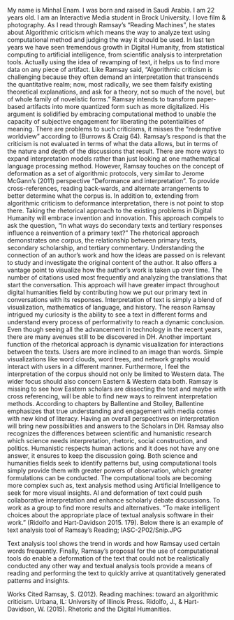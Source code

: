 My name is Minhal Enam. I was born and raised in Saudi Arabia. I am 22 years old. I am an Interactive Media student in Brock University. I love film & photography.
As I read through Ramsay’s “Reading Machines”, he states about Algorithmic criticism which means the way to analyze text using computational method and judging the way it should be used. In last ten years we have seen tremendous growth in Digital Humanity, from statistical computing to artificial intelligence, from scientific analysis to interpretation tools. Actually using the idea of revamping of text, it helps us to find more data on any piece of artifact. Like Ramsay said, “Algorithmic criticism is challenging because they often demand an interpretation that transcends the quantitative realm; now, most radically, we see them falsify existing theoretical explanations, and ask for a theory, not so much of the novel, but of whole family of novelistic forms.” 
Ramsay intends to transform paper-based artifacts into more quantized form such as more digitalized. His argument is solidified by embracing computational method to unable the capacity of subjective engagement for liberating the potentialities of meaning. There are problems to such criticisms, it misses the “redemptive worldview” according to (Burrows & Craig 64). Ramsay’s respond is that the criticism is not evaluated in terms of what the data allows, but in terms of the nature and depth of the discussions that result. There are more ways to expand interpretation models rather than just looking at one mathematical language processing method. However, Ramsay touches on the concept of deformation as a set of algorithmic protocols, very similar to Jerome McGann’s (2011) perspective “Deformance and interpretation”. To provide cross-references, reading back-wards, and alternate arrangements to better determine what the corpus is. In addition to, extending from algorithmic criticism to deformance interpretation, there is not point to stop there. Taking the rhetorical approach to the existing problems in Digital Humanity will embrace invention and innovation. This approach compels to ask the question, “In what ways do secondary texts and tertiary responses influence a reinvention of a primary text?”
The rhetorical approach demonstrates one corpus, the relationship between primary texts, secondary scholarship, and tertiary commentary. Understanding the connection of an author’s work and how the ideas are passed on is relevant to study and investigate the original content of the author. It also offers a vantage point to visualize how the author’s work is taken up over time. The number of citations used most frequently and analyzing the translations that start the conversation. This approach will have greater impact throughout digital humanities field by contributing how we put our primary text in conversations with its responses. 	Interpretation of text is simply a blend of visualization, mathematics of language, and history. The reason Ramsay intrigued my curiosity is the ability to see a text in different forms and understand every process of performativity to reach a dynamic conclusion. Even though seeing all the advancement in technology in the recent years, there are many avenues still to be discovered in DH. Another important function of the rhetorical approach is dynamic visualization for interactions between the texts. Users are more inclined to an image than words. Simple visualizations like word clouds, word trees, and network graphs would interact with users in a different manner. Furthermore, I feel the interpretation of the corpus should not only be limited to Western data. The wider focus should also concern Eastern & Western data both. Ramsay is missing to see how Eastern scholars are dissecting the text and maybe with cross referencing, will be able to find new ways to reinvent interpretation methods. According to chapters by Ballentine and Stolley, Ballentine emphasizes that true understanding and engagement with media comes with new kind of literacy. Having an overall perspectives on interpretation will bring new possibilities and answers to the Scholars in DH. 
Ramsay also recognizes the differences between scientific and humanistic research which science needs interpretation, rhetoric, social construction, and politics. Humanistic respects human actions and it does not have any one answer, it ensures to keep the discussion going. Both science and humanities fields seek to identify patterns but, using computational tools simply provide them with greater powers of observation, which greater formulations can be conducted. The computational tools are becoming more complex such as, text analysis method using Artificial Intelligence to seek for more visual insights. AI and deformation of text could push collaborative interpretation and enhance scholarly debate discussions. To work as a group to find more results and alternatives. “To make intelligent choices about the appropriate place of textual analysis software in their work.” (Ridolfo and Hart-Davidson 2015. 179).  Below there is an example of text analysis tool of Ramsay’s Reading;
IASC-2P02/Snip.JPG
 
Text analysis tool shows the trend in words and how Ramsay used certain words frequently. Finally, Ramsay’s proposal for the use of computational tools do enable a deformation of the text that could not be realistically conducted any other way and textual analysis tools provide a means of reading and performing the text to quickly arrive at quantitatively generated patterns and insights.

Works Cited
Ramsay, S. (2012). Reading machines: toward an algorithmic criticism. Urbana, IL: University of Illinois Press.
Ridolfo, J., & Hart-Davidson, W. (2015). Rhetoric and the Digital Humanities.

